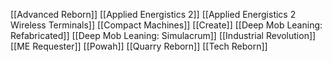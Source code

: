 [[Advanced Reborn]]
[[Applied Energistics 2]]
[[Applied Energistics 2 Wireless Terminals]]
[[Compact Machines]]
[[Create]]
[[Deep Mob Leaning: Refabricated]]
[[Deep Mob Leaning: Simulacrum]]
[[Industrial Revolution]]
[[ME Requester]]
[[Powah]]
[[Quarry Reborn]]
[[Tech Reborn]]
